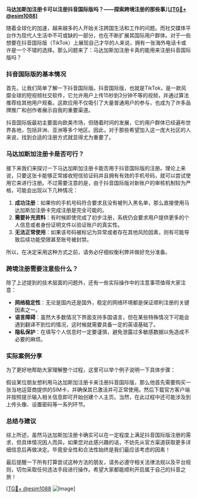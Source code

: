 **马达加斯加注册卡可以注册抖音国际版吗？——探索跨境注册的那些事儿[[TG💪+ @esim1088](https://t.me/s/esim1088)]**

随着全球化的加速，越来越多的人开始关注跨国生活和工作的问题。而社交媒体平台作为现代人生活中不可或缺的一部分，也在不断扩展其国际用户群体。对于一些想要在抖音国际版（TikTok）上展现自己才华的人来说，拥有一张海外电话卡或许是一个不错的选择。那么问题来了：马达加斯加注册卡真的能用来注册抖音国际版吗？

### 抖音国际版的基本情况

首先，让我们简单了解一下抖音国际版。抖音国际版，也就是TikTok，是一款风靡全球的短视频社交软件，它允许用户上传15秒到3分钟不等的视频，并通过算法推荐给其他用户观看。这款应用不仅吸引了大量普通用户的参与，也成为了许多品牌推广和创作者展示自我的重要渠道。

抖音国际版最初主要面向欧美市场，但随着时间的发展，它的用户群体已经遍布世界各地，包括非洲、亚洲等多个地区。因此，对于那些希望加入这一庞大社区的人来说，找到合适的注册方式就显得尤为重要了。

### 马达加斯加注册卡是否可行？

接下来我们来探讨一下马达加斯加注册卡能否用于抖音国际版的注册。理论上来说，只要这张卡能够正常接收短信验证码并且拥有有效的手机号码，就可以尝试使用它来进行注册。不过需要注意的是，由于抖音国际版对新账户的审核机制较为严格，可能会出现以下几种情况：

1. **成功注册**：如果你的手机号码符合要求且没有被列入黑名单，那么直接使用马达加斯加注册卡完成注册是完全可能的。
2. **需要补充资料**：有时候即使完成了初步注册，系统仍会要求用户提供更多的个人信息或者身份证明文件以验证账户的真实性。
3. **无法正常使用**：如果该号码被标记为异常或者存在其他风险因素，则有可能导致后续功能受限甚至账号被封禁。

所以，在决定采用这种方式之前，请务必仔细权衡利弊并做好充分准备。

### 跨境注册需要注意些什么？

除了上述提到的技术层面的问题外，还有一些实际操作中的注意事项值得大家注意：

- **网络稳定性**：无论是国内还是国外，稳定的网络环境都是保证顺利注册的关键因素之一。
- **语言障碍**：虽然大多数情况下界面支持多国语言，但在某些特殊情况下可能会遇到翻译不到位的情况，这时候就需要具备一定的英语基础了。
- **隐私保护**：在填写个人信息时一定要谨慎，避免泄露过多敏感数据以免造成不必要的麻烦。

### 实际案例分享

为了更好地帮助大家理解整个过程，这里可以举个例子说明一下具体步骤：

假设某位朋友想利用马达加斯加注册卡来注册抖音国际版，那么他首先需要购买一张当地运营商提供的SIM卡，并确保其已激活并可正常使用。然后下载官方客户端并按照提示输入相关信息即可开始创建个人主页。当然，在此过程中还可能涉及到上传头像、设置密码等一系列环节。

### 总结与建议

综上所述，虽然马达加斯加注册卡确实可以在一定程度上满足抖音国际版注册的需求，但具体情况因人而异。如果您对此感兴趣的话，不妨先从官方渠道获取更多详细信息后再做决定。毕竟安全性和合法性始终是我们最应该考虑的因素！

最后提醒一下所有打算尝试这种方法的朋友，请务必遵守相关法律法规以及平台规则，切勿采取任何违法手段进行操作。希望大家都能顺利开启属于自己的抖音之旅！

[[TG💪+ @esim1088](https://t.me/s/esim1088) ![Image](https://i.postimg.cc/4NQfJmqS/Snipaste-2025-05-13-00-14-12.png)]